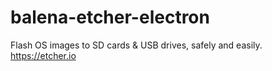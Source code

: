 # balena-etcher-electron
Flash OS images to SD cards &amp; USB drives, safely and easily. https://etcher.io
